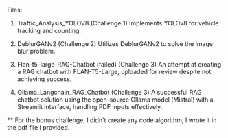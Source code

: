 Files:
1. Traffic_Analysis_YOLOV8 (Challenge 1)
Implements YOLOv8 for vehicle tracking and counting.

2. DeblurGANv2 (Challenge 2)
Utilizes DeblurGANv2 to solve the image blur problem.

3. Flan-t5-large-RAG-Chatbot (failed) (Challenge 3)
An attempt at creating a RAG chatbot with FLAN-T5-Large, uploaded for review despite not achieving success.

4. Ollama_Langchain_RAG_Chatbot (Challenge 3)
A successful RAG chatbot solution using the open-source Ollama model (Mistral) with a Streamlit interface, handling PDF inputs effectively.

** For the bonus challenge, I didn't create any code algorithm, I wrote it in the pdf file I provided.
